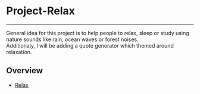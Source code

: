 <!-- # project-relax -->

# Project-Relax

 --- 

General idea for this project is to help people to relax, sleep or study using nature sounds like rain, ocean waves or forest noises.\
Additionaly, I will be adding a quote generator which themed around relaxation. 

## Overview

* [Relax](https://mario-ganic.github.io/project-relax/)   
